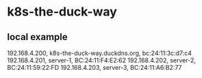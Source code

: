 # k8s-the-duck-way

## local example
192.168.4.200, k8s-the-duck-way.duckdns.org, bc:24:11:3c:d7:c4
192.168.4.201, server-1, BC:24:11:F4:E2:62
192.168.4.202, server-2, BC:24:11:59:22:FD
192.168.4.203, server-3, BC:24:11:A6:B2:77
